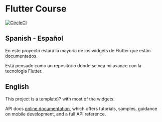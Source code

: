 # Flutter Course

[![CircleCI](https://circleci.com/gh/geordanex/Flutter-Course/tree/master.svg?style=svg)](https://circleci.com/gh/geordanex/Flutter-Course/tree/master)

## Spanish - Español
En este proyecto estará la mayoria de los widgets de Flutter que están documentados.

Está pensado como un repositorio donde se vea mi avance con la tecnologia Flutter.

## English

This project is a template)? with most of the widgets.

API docs
[online documentation](https://flutter.io/docs), which offers tutorials,
samples, guidance on mobile development, and a full API reference.
